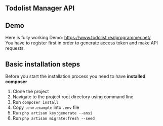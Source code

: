 ## Todolist Manager API

## Demo
Here is fully working Demo: https://www.todolist.realprogrammer.net/ <br>
You have to register first in order to generate access token and make API requests.<br>

## Basic installation steps 
Before you start the installation process you need to have **installed composer**

1. Clone the project
2. Navigate to the project root directory using command line
3. Run `composer install`
4. Copy `.env.example` into `.env` file
5. Run `php artisan key:generate --ansi`
6. Run `php artisan migrate:fresh --seed`